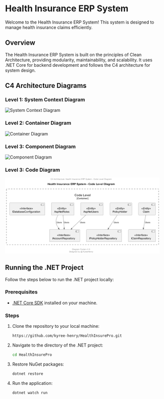 # Health Insurance ERP System

Welcome to the Health Insurance ERP System! This system is designed to manage health insurance claims efficiently.

## Overview

The Health Insurance ERP System is built on the principles of Clean Architecture, providing modularity, maintainability, and scalability. It uses .NET Core for backend development and follows the C4 architecture for system design.

## C4 Architecture Diagrams

### Level 1: System Context Diagram

![System Context Diagram](arch/out/code-diagram/HealthInsuranceERP-CodeLevelDiagram.png)

### Level 2: Container Diagram

![Container Diagram](images/container_diagram.png)

### Level 3: Component Diagram

![Component Diagram](images/component_diagram.png)


### Level 3: Code Diagram

![Component Diagram](arch/out/code-diagram/HealthInsuranceERP%20-%20Code%20Level%20Diagram.png)


## Running the .NET Project

Follow the steps below to run the .NET project locally:

### Prerequisites

- [.NET Core SDK](https://dotnet.microsoft.com/download) installed on your machine.

### Steps

1. Clone the repository to your local machine:

    ```bash
    https://github.com/kyree-henry/HealthInsurePro.git
    ```

2. Navigate to the directory of the .NET project:

    ```bash
    cd HealthInsurePro
    ```

3. Restore NuGet packages:

    ```bash
    dotnet restore
    ```

4. Run the application:

    ```bash
    dotnet watch run
    ```
    
